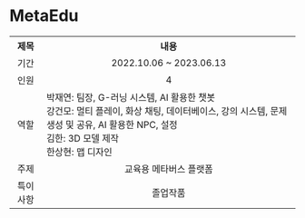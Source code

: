 # MetaEdu

<table>
  <tr>
    <th>제목</th>
    <th>내용</th>
  </tr>
  <tr>
    <td align="center">기간</td>
    <td align="center">2022.10.06 ~ 2023.06.13</td>
  </tr>
  <tr>
    <td align="center">인원</td>
    <td align="center">4</td>
  </tr>
  <tr>
    <td align="center">역할</td>
    <td align="left">
      박재연: 팀장, G-러닝 시스템, AI 활용한 챗봇<br>
      강건모: 멀티 플레이, 화상 채팅, 데이터베이스, 강의 시스템, 문제 생성 및 공유, AI 활용한 NPC, 설정<br>
      김한: 3D 모델 제작<br>
      한상현: 맵 디자인
    </td>
  </tr>
  <tr>
    <td align="center">주제</td>
    <td align="center">교육용 메타버스 플랫폼</td>
  </tr>
  <tr>
    <td align="center">특이사항</td>
    <td align="center">졸업작품</td>
  </tr>
</table>

##
